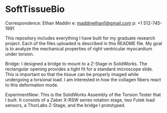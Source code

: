 # SoftTissueBio

Correspondence: Ethan Maddin
e: maddinethan1@gmail.com p: +1 512-745-1991

This repository includes everything I have built for my graduate research project. Each of the files uploaded is described in this README file. My goal is to analyze the mechanical properties of right ventricular myocardium under torsion.

Bridge: I designed a bridge to mount to a Z-Stage in SolidWorks. The rectangular opening provides a tight fit for a standard microscope slide.
        This is important so that the tissue can be properly imaged while undergoing a torsional load. I am interested in how the collagen fibers react to this
        deformation mode.
        
ExperimentNew: This is the SolidWorks Assembly of the Torsion Tester that I built. It consists of a Zaber X-RSW series rotation stage, two Futek load sensors, a ThorLabs Z-Stage, and the bridge I prototyped. 

